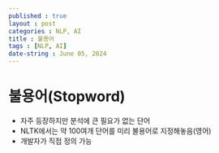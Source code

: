 ```yaml
---
published : true
layout : post
categories : NLP, AI
title : 불용어
tags : [NLP, AI]
date-string : June 05, 2024
---
```


# 불용어(Stopword)
- 자주 등장하지만 분석에 큰 필요가 없는 단어
- NLTK에서는 약 100여개 단어를 미리 불용어로 지정해놓음(영어)
- 개발자가 직접 정의 가능